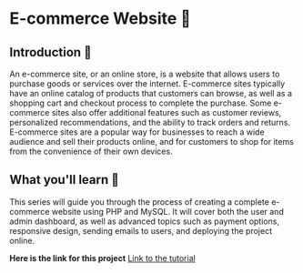 # E-commerce Website 🚀

## Introduction 📓

An e-commerce site, or an online store, is a website that allows users to purchase goods or services over the internet. E-commerce sites typically have an online catalog of products that customers can browse, as well as a shopping cart and checkout process to complete the purchase. Some e-commerce sites also offer additional features such as customer reviews, personalized recommendations, and the ability to track orders and returns. E-commerce sites are a popular way for businesses to reach a wide audience and sell their products online, and for customers to shop for items from the convenience of their own devices.


## What you'll learn 🎯

This series will guide you through the process of creating a complete e-commerce website using PHP and MySQL. It will cover both the user and admin dashboard, as well as advanced topics such as payment options, responsive design, sending emails to users, and deploying the project online.

**Here is the link for this project** [Link to the tutorial](https://www.youtube.com/watch?v=kIOTtRf9Drk&list=PL-h5aNeRKouEaGrQj6EXaqZsagEphQboI&index=1 "E-Commerce Website using PHP and MySQL")



